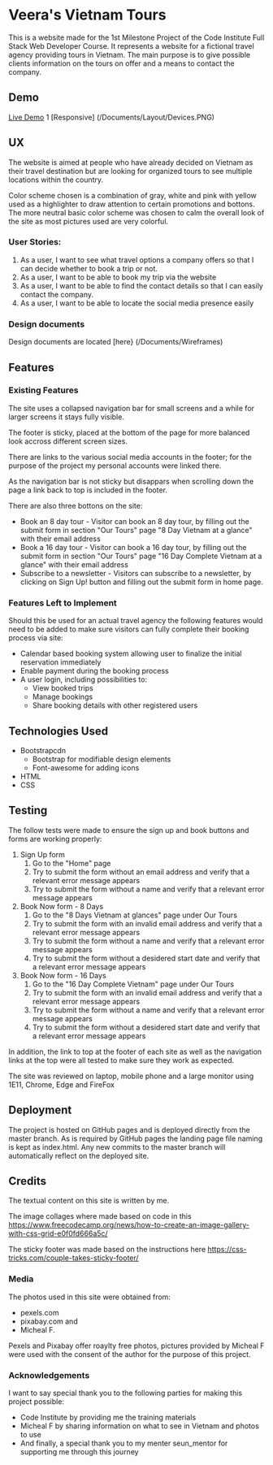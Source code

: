 # Veera's Vietnam Tours

This is a website made for the 1st Milestone Project of the Code Institute Full Stack Web Developer Course.  It represents a website for a fictional travel agency providing tours in Vietnam. 
The main purpose is to give possible clients information on the tours on offer and a means to contact the company.

## Demo

[Live Demo](https://vahola.github.io/VietnamTour/16d.html)
1 [Responsive] (/Documents/Layout/Devices.PNG)

## UX
The website is aimed at people who have already decided on Vietnam as their travel destination but are looking for organized tours to see multiple locations within the country.

Color scheme chosen is a combination of gray, white and pink with yellow used as a highlighter to draw attention to certain promotions and bottons.
The more neutral basic color scheme was chosen to calm the overall look of the site as most pictures used are very colorful.


### User Stories:

1. As a user, I want to see what travel options a company offers so that I can decide whether to book a trip or not. 
1. As a user, I want to be able to book my trip via the website
1. As a user, I want to be able to find the contact details so that I can easily contact the company.
1. As a user, I want to be able to locate the social media presence easily 

### Design documents 

Design documents are located [here} (/Documents/Wireframes)

## Features



### Existing Features

The site uses a collapsed navigation bar for small screens and a while for larger screens it stays fully visible.

The footer is sticky, placed at the bottom of the page for more balanced look accross different screen sizes.

There are links to the various social media accounts in the footer; for the purpose of the project my personal accounts were linked there.

As the navigation bar is not sticky but disappars when scrolling down the page a link back to top is included in the footer.

There are also three bottons on the site:

- Book an 8 day tour
        - Visitor can book an 8 day tour, by filling out the submit form in section "Our Tours" page "8 Day Vietnam at a glance" with their email address
- Book a 16 day tour 
        - Visitor can book a 16 day tour, by filling out the submit form in section "Our Tours" page "16 Day Complete Vietnam at a glance" with their email address
- Subscribe to a newsletter
        - Visitors can subscribe to a newsletter, by clicking on Sign Up! button and filling out the submit form in home page.

### Features Left to Implement

Should this be used for an actual travel agency the following features would need to be added to make sure visitors can fully complete their booking process via site:
- Calendar based booking system allowing user to finalize the initial reservation immediately
- Enable payment during the booking process
- A user login, including possibilities to:
    - View booked trips
    - Manage bookings
    - Share booking details with other registered users

## Technologies Used

-	Bootstrapcdn
    -	Bootstrap for modifiable design elements
    -   Font-awesome for adding icons
- HTML
- CSS

## Testing

The follow tests were made to ensure the sign up and book buttons and forms are working properly:
1. Sign Up form
    1. Go to the "Home" page
    1. Try to submit the form without an email address and verify that a relevant error message appears
    1. Try to submit the form without a name and verify that a relevant error message appears
1. Book Now form - 8 Days
    1. Go to the "8 Days Vietnam at glances" page under Our Tours
    1. Try to submit the form with an invalid email address and verify that a relevant error message appears
    1. Try to submit the form without a name and verify that a relevant error message appears
    1. Try to submit the form without a desidered start date and verify that a relevant error message appears
1. Book Now form - 16 Days
   1. Go to the "16 Day Complete Vietnam" page under Our Tours
   1. Try to submit the form with an invalid email address and verify that a relevant error message appears
   1. Try to submit the form without a name and verify that a relevant error message appears
   1. Try to submit the form without a desidered start date and verify that a relevant error message appears

In addition, the link to top at the footer of each site as well as the navigation links at the top were all tested to make sure they work as expected.

The site was reviewed on laptop, mobile phone and a large monitor using 1E11, Chrome, Edge and FireFox

## Deployment

The project is hosted on GitHub pages and is deployed directly from the master branch. As is required by GitHub pages the landing page file naming is kept as index.html.
Any new commits to the master branch will automatically reflect on the deployed site.

## Credits

The textual content on this site is written by me.

The image collages where made based on code in this https://www.freecodecamp.org/news/how-to-create-an-image-gallery-with-css-grid-e0f0fd666a5c/

The sticky footer was made based on the instructions here https://css-tricks.com/couple-takes-sticky-footer/


### Media

The photos used in this site were obtained from:
- pexels.com 
- pixabay.com and 
- Micheal F.

Pexels and Pixabay offer roaylty free photos, pictures provided by Micheal F were used with the consent of the author for the purpose of this project.

### Acknowledgements

I want to say special thank you to the following parties for making this project possible:
- Code Institute by providing me the training materials
- Micheal F by sharing information on what to see in Vietnam and photos to use
- And finally, a special thank you to my menter seun_mentor for supporting me through this journey



